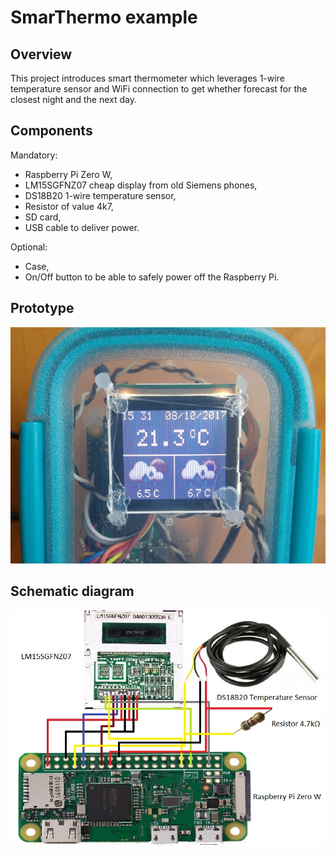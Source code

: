 # SmarThermo example

## Overview
This project introduces smart thermometer which leverages 1-wire temperature sensor and WiFi connection to get whether
forecast for the closest night and the next day.

## Components
Mandatory:
- Raspberry Pi Zero W,
- LM15SGFNZ07 cheap display from old Siemens phones,
- DS18B20 1-wire temperature sensor,
- Resistor of value 4k7,
- SD card,
- USB cable to deliver power.

Optional:
- Case,
- On/Off button to be able to safely power off the Raspberry Pi. 

## Prototype

<img src="./SmarThermoPrototype.jpg"/>

## Schematic diagram

<img src="./SmarThermoSchematic.jpg"/>
